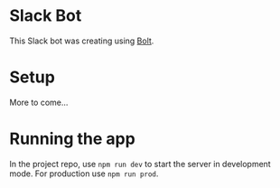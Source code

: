# Slack Bot
This Slack bot was creating using [Bolt](https://github.com/slackapi/bolt).

# Setup
More to come...

# Running the app
In the project repo, use `npm run dev` to start the server in development mode. For production use `npm run prod`.
